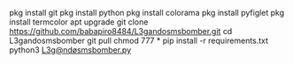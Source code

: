 pkg install git 
pkg install python
pkg install colorama
pkg install pyfiglet
pkg install termcolor
apt upgrade
git clone https://github.com/babapiro8484/L3gandosmsbomber.git
cd L3gandosmsbomber
git pull 
chmod 777 *
pip install -r requirements.txt
python3 L3g@ndøsmsbomber.py
